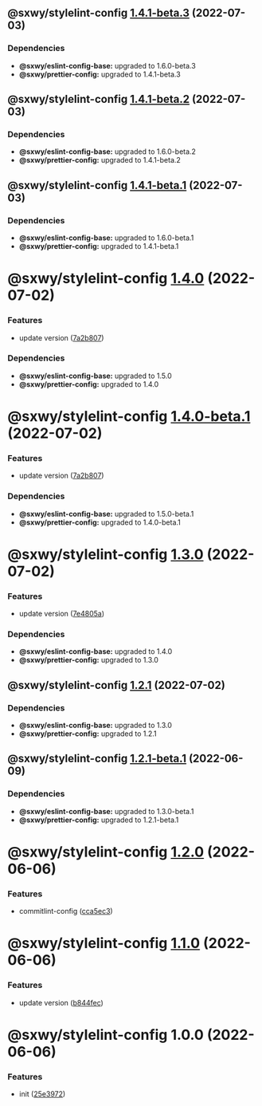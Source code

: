 ## @sxwy/stylelint-config [1.4.1-beta.3](https://github.com/sxwy/standard/compare/@sxwy/stylelint-config@1.4.1-beta.2...@sxwy/stylelint-config@1.4.1-beta.3) (2022-07-03)





### Dependencies

* **@sxwy/eslint-config-base:** upgraded to 1.6.0-beta.3
* **@sxwy/prettier-config:** upgraded to 1.4.1-beta.3

## @sxwy/stylelint-config [1.4.1-beta.2](https://github.com/sxwy/standard/compare/@sxwy/stylelint-config@1.4.1-beta.1...@sxwy/stylelint-config@1.4.1-beta.2) (2022-07-03)





### Dependencies

* **@sxwy/eslint-config-base:** upgraded to 1.6.0-beta.2
* **@sxwy/prettier-config:** upgraded to 1.4.1-beta.2

## @sxwy/stylelint-config [1.4.1-beta.1](https://github.com/sxwy/standard/compare/@sxwy/stylelint-config@1.4.0...@sxwy/stylelint-config@1.4.1-beta.1) (2022-07-03)





### Dependencies

* **@sxwy/eslint-config-base:** upgraded to 1.6.0-beta.1
* **@sxwy/prettier-config:** upgraded to 1.4.1-beta.1

# @sxwy/stylelint-config [1.4.0](https://github.com/sxwy/standard/compare/@sxwy/stylelint-config@1.3.0...@sxwy/stylelint-config@1.4.0) (2022-07-02)


### Features

* update version ([7a2b807](https://github.com/sxwy/standard/commit/7a2b80790c5429888dff064f1feafb748a308f31))





### Dependencies

* **@sxwy/eslint-config-base:** upgraded to 1.5.0
* **@sxwy/prettier-config:** upgraded to 1.4.0

# @sxwy/stylelint-config [1.4.0-beta.1](https://github.com/sxwy/standard/compare/@sxwy/stylelint-config@1.3.0...@sxwy/stylelint-config@1.4.0-beta.1) (2022-07-02)


### Features

* update version ([7a2b807](https://github.com/sxwy/standard/commit/7a2b80790c5429888dff064f1feafb748a308f31))





### Dependencies

* **@sxwy/eslint-config-base:** upgraded to 1.5.0-beta.1
* **@sxwy/prettier-config:** upgraded to 1.4.0-beta.1

# @sxwy/stylelint-config [1.3.0](https://github.com/sxwy/standard/compare/@sxwy/stylelint-config@1.2.1...@sxwy/stylelint-config@1.3.0) (2022-07-02)


### Features

* update version ([7e4805a](https://github.com/sxwy/standard/commit/7e4805ac5bf883932297cf88f796e9735e0f4e2f))





### Dependencies

* **@sxwy/eslint-config-base:** upgraded to 1.4.0
* **@sxwy/prettier-config:** upgraded to 1.3.0

## @sxwy/stylelint-config [1.2.1](https://github.com/sxwy/standard/compare/@sxwy/stylelint-config@1.2.0...@sxwy/stylelint-config@1.2.1) (2022-07-02)

### Dependencies

- **@sxwy/eslint-config-base:** upgraded to 1.3.0
- **@sxwy/prettier-config:** upgraded to 1.2.1

## @sxwy/stylelint-config [1.2.1-beta.1](https://github.com/sxwy/standard/compare/@sxwy/stylelint-config@1.2.0...@sxwy/stylelint-config@1.2.1-beta.1) (2022-06-09)

### Dependencies

- **@sxwy/eslint-config-base:** upgraded to 1.3.0-beta.1
- **@sxwy/prettier-config:** upgraded to 1.2.1-beta.1

# @sxwy/stylelint-config [1.2.0](https://github.com/sxwy/standard/compare/@sxwy/stylelint-config@1.1.0...@sxwy/stylelint-config@1.2.0) (2022-06-06)

### Features

- commitlint-config ([cca5ec3](https://github.com/sxwy/standard/commit/cca5ec343f14d5d666d08681b725c03d3a4277d8))

# @sxwy/stylelint-config [1.1.0](https://github.com/sxwy/standard/compare/@sxwy/stylelint-config@1.0.0...@sxwy/stylelint-config@1.1.0) (2022-06-06)

### Features

- update version ([b844fec](https://github.com/sxwy/standard/commit/b844fec212ea7a6dd8d5d1f056c97adb9d8b31cf))

# @sxwy/stylelint-config 1.0.0 (2022-06-06)

### Features

- init ([25e3972](https://github.com/sxwy/standard/commit/25e3972b65d2b66d1057b4387fd3a2e079a28a92))

